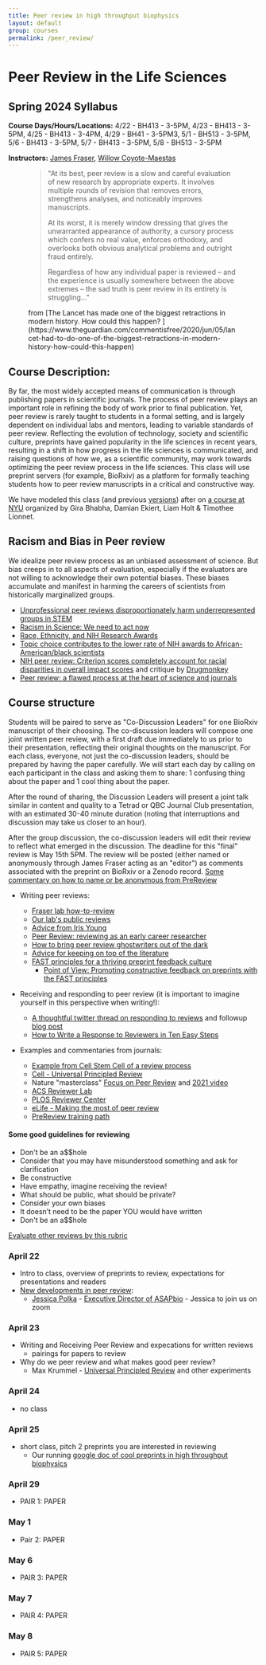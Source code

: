 ```yaml
---
title: Peer review in high throughput biophysics
layout: default
group: courses
permalink: /peer_review/
---
```


# Peer Review in the Life Sciences

## Spring 2024 Syllabus

**Course Days/Hours/Locations:**  4/22 - BH413 - 3-5PM, 4/23 - BH413 - 3-5PM, 4/25 - BH413 - 3-4PM, 4/29 - BH41 - 3-5PM3, 5/1 - BH513 - 3-5PM, 5/6 - BH413 - 3-5PM, 5/7 - BH413 - 3-5PM, 5/8 - BH513 - 3-5PM


**Instructors:** [James Fraser](mailto:jfraser@fraserlab.com), [Willow Coyote-Maestas](mailto:willow.coyote-maestas@ucsf.edu)

<figure>
<blockquote class="blockquote">
"At its best, peer review is a slow and careful evaluation of new research by appropriate experts. It involves multiple rounds of revision that removes errors, strengthens analyses, and noticeably improves manuscripts.

At its worst, it is merely window dressing that gives the unwarranted appearance of authority, a cursory process which confers no real value, enforces orthodoxy, and overlooks both obvious analytical problems and outright fraud entirely.

Regardless of how any individual paper is reviewed – and the experience is usually somewhere between the above extremes – the sad truth is peer review in its entirety is struggling..."
</blockquote>
  <figcaption class="blockquote-footer">
from [The Lancet has made one of the biggest retractions in modern history. How could this happen?
](https://www.theguardian.com/commentisfree/2020/jun/05/lancet-had-to-do-one-of-the-biggest-retractions-in-modern-history-how-could-this-happen)
  </figcaption>
</figure>

## Course Description:

By far, the most widely accepted means of communication is through publishing papers in scientific journals. The process of peer review plays an important role in refining the body of work prior to final publication. Yet, peer review is rarely taught to students in a formal setting, and is largely dependent on individual labs and mentors, leading to variable standards of peer review. Reflecting the evolution of technology, society and scientific culture, preprints have gained popularity in the life sciences in recent years, resulting in a shift in how progress in the life sciences is communicated, and raising questions of how we, as a scientific community, may work towards optimizing the peer review process in the life sciences. This class will use preprint servers (for example, BioRxiv) as a platform for formally teaching students how to peer review manuscripts in a critical and constructive way.

We have modeled this class (and previous [versions](/courses/)) after on [a course at NYU](http://bhabhaekiertlab.org/teaching) organized by Gira Bhabha, Damian Ekiert, Liam Holt & Timothee Lionnet.

## Racism and Bias in Peer review

We idealize peer review process as an unbiased assessment of science. But bias creeps in to all aspects of evaluation, especially if the evaluators are not willing to acknowledge their own potential biases. These biases accumulate and manifest in harming the careers of scientists from historically marginalized groups.

- [Unprofessional peer reviews disproportionately harm underrepresented groups in STEM](https://peerj.com/articles/8247/)
- [Racism in Science: We need to act now](https://elifesciences.org/articles/59636)
- [Race, Ethnicity, and NIH Research Awards](https://science.sciencemag.org/content/333/6045/1015)
- [Topic choice contributes to the lower rate of NIH awards to African-American/black scientists](https://advances.sciencemag.org/content/5/10/eaaw7238)
- [NIH peer review: Criterion scores completely account for racial disparities in overall impact scores](https://advances.sciencemag.org/content/6/23/eaaz4868) and critique by [Drugmonkey](https://twitter.com/drugmonkeyblog/status/1268647041007104001)
- [Peer review: a flawed process at the heart of science and journals](https://www.ncbi.nlm.nih.gov/pmc/articles/PMC1420798)

## Course structure

Students will be paired to serve as "Co-Discussion Leaders" for one BioRxiv manuscript of their choosing.  The co-discussion leaders will compose one joint written peer review, with a first draft due immediately to us prior to their presentation, reflecting their original thoughts on the manuscript. For each class, everyone, not just the co-discussion leaders, should be prepared by having the paper carefully. We will start each day by calling on each participant in the class and asking them to share: 1 confusing thing about the paper and 1 cool thing about the paper.

After the round of sharing, the Discussion Leaders will present a joint talk similar in content and quality to a Tetrad or QBC Journal Club presentation, with an estimated 30-40 minute duration (noting that interruptions and discussion may take us closer to an hour).

 After the group discussion, the co-discussion leaders will edit their review to reflect what emerged in the discussion. The deadline for this "final" review is May 15th 5PM. The review will be posted (either named or anonymously through James Fraser acting as an "editor") as comments associated with the preprint on BioRxiv or a Zenodo record. [Some commentary on how to name or be anonymous from PreReview](https://docs.google.com/document/d/1ikCjPLe5H3h-v7v77Cb31hh2zEz26oyz8bfpPo3JD9c/edit#heading=h.c8ej4u88lar4)

- Writing peer reviews:
    - [Fraser lab how-to-review](https://fraserlab.com/philosophy/peer_review_how_to/)
    - [Our lab's public reviews](/reviews)
    - [Advice from Iris Young](https://twitter.com/irisdyoung/status/1560390684489592832)
    - [Peer Review: reviewing as an early career researcher](https://www.blopig.com/blog/2021/03/peer-review-reviewing-as-an-early-career-researcher/)
    - [How to bring peer review ghostwriters out of the dark](https://www.molbiolcell.org/doi/full/10.1091/mbc.E20-10-0642)
    - [Advice for keeping on top of the literature](https://fraserlab.com/2013/09/28/The-Fraser-Lab-method-of-following-the-scientific-literature/)
    - [FAST principles for a thriving preprint feedback culture](https://asapbio.org/fast-principles-for-preprint-feedback)
      - [Point of View: Promoting constructive feedback on preprints with the FAST principles](https://elifesciences.org/articles/78424?utm_source=feedly&utm_medium=webfeeds)

- Receiving and responding to peer review (it is important to imagine yourself in this perspective when writing!):
    - [A thoughtful twitter thread on responding to reviews](https://twitter.com/dsquintana/status/1119956899447889920?s=20) and followup [blog post](https://www.dsquintana.com/post/23_apr_2019_peer-review/)
    - [How to Write a Response to Reviewers in Ten Easy Steps](https://telliamedrevisited.wordpress.com/2020/07/15/how-to-write-a-response-to-reviewers-in-ten-easy-steps/)


- Examples and commentaries from journals:
    - [Example from Cell Stem Cell of a review process](http://cdn.fraserlab.com/courses/peer_review_2020/2019_saxe.pdf)
    - [Cell - Universal Principled Review](http://cdn.fraserlab.com/courses/peer_review_2020/2019_krummel.pdf)
    - Nature "masterclass" [Focus on Peer Review](https://masterclasses.nature.com/focus-on-peer-review-online-course/16605550) and [2021 video](https://www.youtube.com/watch?v=C0cchYD9hpY)
    - [ACS Reviewer Lab](https://www.acsreviewerlab.org/)
    - [PLOS Reviewer Center](https://plos.org/resources/for-reviewers/?utm_medium=ad&utm_source=twitter&utm_campaign=reviewercenter)
    - [eLife - Making the most of peer review](https://elifesciences.org/articles/12708)
    - [PreReview training path](https://content.prereview.org/openreviewers/)

#### Some good guidelines for reviewing

- Don't be an a$$hole
- Consider that you may have misunderstood something and ask for clarification
- Be constructive
- Have empathy, imagine receiving the review!
- What should be public, what should be private?
- Consider your own biases
- It doesn’t need to be the paper YOU would have written
- Don't be an a$$hole

[Evaluate other reviews by this rubric](https://zenodo.org/record/6471333#.YmhgdC-B1pR)

### April 22
- Intro to class, overview of preprints to review, expectations for presentations and readers
- [New developments in peer review](http://tinyurl.com/polkaucsf2023):
  - [Jessica Polka](https://en.wikipedia.org/wiki/Jessica_Polka) - [Executive Director of ASAPbio](https://asapbio.org/dt_team/jessica-polka) - Jessica to join us on zoom

### April 23
- Writing and Receiving Peer Review and expecations for written reviews
  - pairings for papers to review
- Why do we peer review and what makes good peer review?
  - Max Krummel - [Universal Principled Review](http://cdn.fraserlab.com/courses/peer_review_2020/2019_krummel.pdf) and other experiments

### April 24
- no class

### April 25
- short class, pitch 2 preprints you are interested in reviewing
  - Our running [google doc of cool preprints in high throughput biophysics](https://docs.google.com/document/d/134KFcL3tbGVxgTOSnreCOSr2cicbPuJFQkSTp3ZSRds/edit)

### April 29
- PAIR 1: PAPER

### May 1
- Pair 2: PAPER

### May 6
- PAIR 3: PAPER

### May 7
- PAIR 4: PAPER

### May 8
- PAIR 5: PAPER
